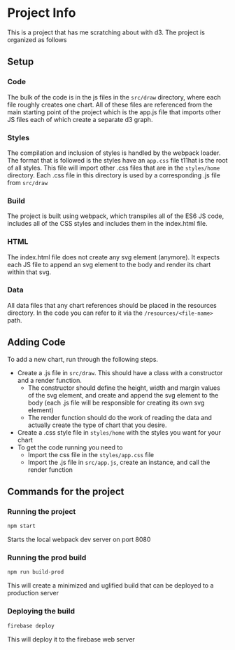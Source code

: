 # Project Info

This is a project that has me scratching about with d3. The project is organized as follows

## Setup

### Code
The bulk of the code is in the js files in the `src/draw` directory, where each file roughly creates one chart. All of
these files are referenced from the main starting point of the project which is the app.js file that imports other JS 
files each of which create a separate d3 graph.

### Styles
The compilation and inclusion of styles is handled by the webpack loader. The format that is followed is the styles have
an `app.css` file t11hat is the root of all styles. This file will import other .css files that are in the `styles/home` 
directory. Each .css file in this directory is used by a corresponding .js file from `src/draw`

### Build
The project is built using webpack, which transpiles all of the ES6 JS code, includes all of the CSS styles and includes
them in the index.html file.

### HTML
The index.html file does not create any svg element (anymore). It expects each JS file to append an svg element to the
body and render its chart within that svg.

### Data
All data files that any chart references should be placed in the resources directory. In the code you can refer to it
via the `/resources/<file-name>` path.

## Adding Code
To add a new chart, run through the following steps.

 * Create a .js file in `src/draw`. This should have a class with a constructor and a render function.
   * The constructor should define the height, width and margin values of the svg element, and create and append the svg 
   element to the body (each .js file will be responsible for creating its own svg element)
   * The render function should do the work of reading the data and actually create the type of chart that you desire.
 * Create a .css style file in `styles/home` with the styles you want for your chart
 * To get the code running you need to
   * Import the css file in the `styles/app.css` file
   * Import the .js file in `src/app.js`, create an instance, and call the render function
   
## Commands for the project

### Running the project
```javascript
npm start
```

Starts the local webpack dev server on port 8080

### Running the prod build
```javascript
npm run build-prod
```

This will create a minimized and uglified build that can be deployed to a production server

### Deploying the build
```javascript
firebase deploy
```

This will deploy it to the firebase web server
   